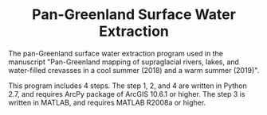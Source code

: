 # <center>Pan-Greenland Surface Water Extraction</center>
The pan-Greenland surface water extraction program used in the manuscript "Pan-Greenland mapping of supraglacial rivers, lakes, and water-filled crevasses in a cool summer (2018) and a warm summer (2019)". 

This program includes 4 steps. The step 1, 2, and 4 are written in Python 2.7, and requires ArcPy package of ArcGIS 10.6.1 or higher. The step 3 is written in MATLAB, and requires MATLAB R2008a or higher.
